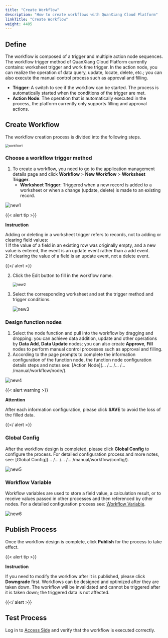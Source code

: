 ```yaml
---
title: "Create Workflow"
description: "How to create workflows with QuanXiang Cloud Platform"
linkTitle: "Create Workflow"
weight: 4405
---
```


## Define

The workflow is composed of a trigger and multiple action node sequences. The workflow trigger method of QuanXiang Cloud Platform currently contains: worksheet trigger and work time trigger. In the action node, you can realize the operation of data query, update, locate, delete, etc.; you can also execute the manual control process such as approval and filling.

- **Trigger**: A switch to see if the workflow can be started. The process is automatically started when the conditions of the trigger are met.
- **Action Node**: The operation that is automatically executed in the process, the platform currently only supports filling and approval actions.



## Create Workflow

The workflow creation process is divided into the following steps.

<img src="/images/manual/workflow/workflow1.png" alt="workflow1" style="zoom:67%;" />

### Choose a workflow trigger method

1. To create a workflow, you need to go to the application management details page and click **Workflow** > **New Workflow** > **Worksheet Trigger**.
   - **Worksheet Trigger**: Triggered when a new record is added to a worksheet or when a change (update, delete) is made to an existing record.

![new1](/images/manual/workflow/new1.png)

{{< alert tip >}}

**Instruction**

Adding or deleting in a worksheet trigger refers to records, not to adding or clearing field values: <br>1 If the value of a field in an existing row was originally empty, and a new value is entered, the event is an update event rather than a add event.<br>2 If clearing the value of a field is an update event, not a delete event.

{{</ alert >}}

2. Click the Edit button to fill in the workflow name.

   <img src="/images/manual/workflow/new2.png" alt="new2" style="zoom:80%;" />

3. Select the corresponding worksheet and set the trigger method and trigger conditions.

   ![new3](/images/manual/workflow/new3.png)

### Design function nodes

1. Select the node function and pull into the workflow by dragging and dropping: you can achieve data addition, update and other operations by **Data Add**, **Data Update** nodes; you can also create **Approve**, **Fill** nodes to perform manual control processes such as approval and filling.
2. According to the page prompts to complete the information configuration of the function node, the function node configuration details steps and notes see: [Action Node](... /... /... /... /manual/workflow/node/).

![new4](/images/manual/workflow/new4.png)

{{< alert warning >}}

**Attention**

After each information configuration, please click **SAVE** to avoid the loss of the filled data.

 {{</ alert >}}

### Global Config

After the workflow design is completed, please click **Global Config** to configure the process. For detailed configuration process and more notes, see: [Global Config](... /... /... /... /manual/workflow/config/).

 ![new5](/images/manual/workflow/new5.png)

### Workflow Variable

Workflow variables are used to store a field value, a calculation result, or to receive values passed in other processes and then referenced by other nodes. For a detailed configuration process see: [Workflow Variable](../../../../manual/workflow/variables/).

![new6](/images/manual/workflow/new6.png)



## Publish Process

Once the workflow design is complete, click **Publish** for the process to take effect.

{{< alert tip >}}

**Instruction**

If you need to modify the workflow after it is published, please click **Downgrade** first. Workflows can be designed and optimized after they are taken down. The workflow will be invalidated and cannot be triggered after it is taken down; the triggered data is not affected.

{{</ alert >}}

## Test Process

Log in to [Access Side](https://home.quanxiang.dev) and verify that the workflow is executed correctly.

